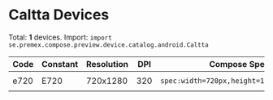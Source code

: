 # Caltta Devices

Total: **1** devices. Import: `import se.premex.compose.preview.device.catalog.android.Caltta`

| Code | Constant | Resolution | DPI | Compose Spec | Preview Usage |
|------|----------|------------|-----|-------------|---------------|
| e720 | E720 | 720x1280 | 320 | `spec:width=720px,height=1280px,dpi=320` | `@Preview(device = Caltta.E720)` |

<!-- Generated automatically. Do not edit manually. -->
